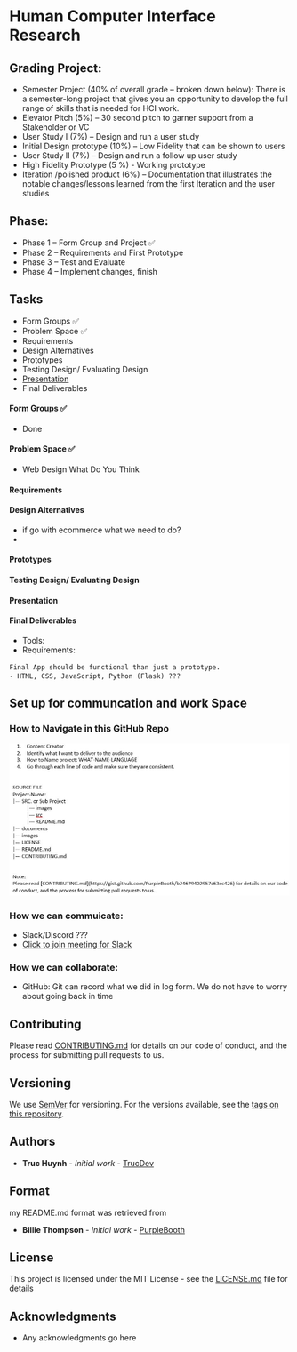 # Human Computer Interface Research

## Grading Project:
- Semester Project (40% of overall grade – broken down below): There is a semester-long project that gives you an opportunity to develop the full 
range of skills that is needed for HCI work.
- Elevator Pitch (5%) – 30 second pitch to garner support from a Stakeholder or VC
- User Study I (7%) – Design and run a user study
- Initial Design prototype (10%) – Low Fidelity that can be shown to users
- User Study II (7%) – Design and run a follow up user study
- High Fidelity Prototype (5 %) - Working prototype 
- Iteration /polished product (6%) – Documentation that illustrates the notable changes/lessons learned from the first Iteration and the user 
studies

## Phase:
- Phase 1 – Form Group and Project ✅
- Phase 2 – Requirements and First Prototype
- Phase 3 – Test and Evaluate
- Phase 4 – Implement changes, finish

## Tasks
- Form Groups ✅
- Problem Space ✅
- Requirements
- Design Alternatives
- Prototypes
- Testing Design/ Evaluating Design
- [Presentation](#)
- Final Deliverables

#### Form Groups ✅
- Done

#### Problem Space ✅
- Web Design What Do You Think

#### Requirements
 
#### Design Alternatives
- if go with ecommerce what we need to do?
- 
#### Prototypes

#### Testing Design/ Evaluating Design

#### Presentation

#### Final Deliverables
- Tools:
- Requirements:
```
Final App should be functional than just a prototype.
- HTML, CSS, JavaScript, Python (Flask) ???

```

## Set up for communcation and work Space

### How to Navigate in this GitHub Repo
<img src='images/instruction.JPG'>

### How we can commuicate:
- Slack/Discord ???
- [Click to join meeting for Slack](https://join.slack.com/t/humaninterfac-uiv5452/shared_invite/zt-12behkwtz-dMhX22kVD_Cg_rq1MVa2pQ)

### How we can collaborate:
- GitHub: Git can record what we did in log form. We do not have to worry about going back in time

## Contributing
Please read [CONTRIBUTING.md](CONTRIBUTING.md) for details on our code of conduct, and the process for submitting pull requests to us.

## Versioning

We use [SemVer](http://semver.org/) for versioning. For the versions available, see the [tags on this repository](). 

## Authors
* **Truc Huynh** - *Initial work* - [TrucDev](https://github.com/jackyhuynh)

## Format
my README.md format was retrieved from
* **Billie Thompson** - *Initial work* - [PurpleBooth](https://github.com/PurpleBooth)

## License

This project is licensed under the MIT License - see the [LICENSE.md](LICENSE.md) file for details

## Acknowledgments
* Any acknowledgments go here
